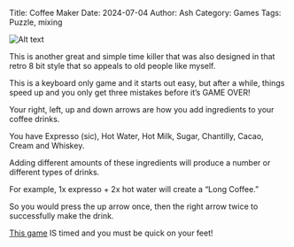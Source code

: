 Title: Coffee Maker
Date: 2024-07-04
Author: Ash
Category: Games
Tags: Puzzle, mixing

![Alt text](https://raw.githubusercontent.com/ashloren/monapdx/main/coffee-maker.gif)

This is another great and simple time killer that was also designed in that retro 8 bit style that so appeals to old people like myself.

This is a keyboard only game and it starts out easy, but after a while, things speed up and you only get three mistakes before it’s GAME OVER!

Your right, left, up and down arrows are how you add ingredients to your coffee drinks.

You have Expresso (sic), Hot Water, Hot Milk, Sugar, Chantilly, Cacao, Cream and Whiskey.

Adding different amounts of these ingredients will produce a number or different types of drinks.

For example, 1x expresso + 2x hot water will create a “Long Coffee.”

So you would press the up arrow once, then the right arrow twice to successfully make the drink.

[This game](https://shinpansen.itch.io/coffee-maker) IS timed and you must be quick on your feet! 
